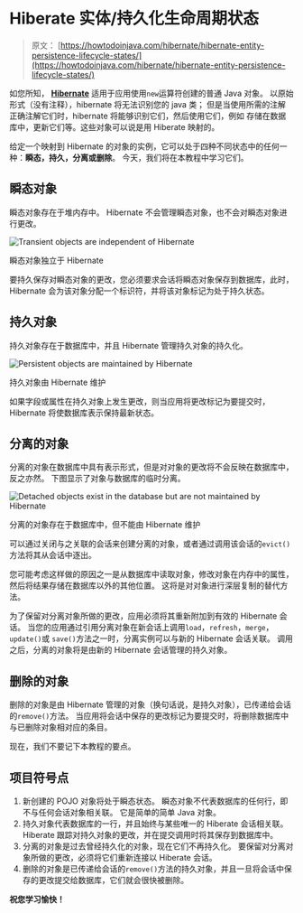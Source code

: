 # Hiberate 实体/持久化生命周期状态

> 原文： [https://howtodoinjava.com/hibernate/hibernate-entity-persistence-lifecycle-states/](https://howtodoinjava.com/hibernate/hibernate-entity-persistence-lifecycle-states/)

如您所知， [**Hibernate**](//howtodoinjava.com/hibernate-tutorials/ "Hibernate Tutorials") 适用于应用使用`new`运算符创建的普通 Java 对象。 以原始形式（没有注释），hibernate 将无法识别您的 java 类； 但是当使用所需的注解正确注解它们时，hibernate 将能够识别它们，然后使用它们，例如 存储在数据库中，更新它们等。这些对象可以说是用 Hiberate 映射的。

给定一个映射到 Hibernate 的对象的实例，它可以处于四种不同状态中的任何一种：**瞬态，持久，分离或删除**。 今天，我们将在本教程中学习它们。

## 瞬态对象

瞬态对象存在于堆内存中。 Hibernate 不会管理瞬态对象，也不会对瞬态对象进行更改。

![Transient objects are independent of Hibernate](img/3faaabe3ce57308e0409b2add3f96f75.png)

瞬态对象独立于 Hibernate

要持久保存对瞬态对象的更改，您必须要求会话将瞬态对象保存到数据库，此时，Hibernate 会为该对象分配一个标识符，并将该对象标记为处于持久状态。

## 持久对象

持久对象存在于数据库中，并且 Hibernate 管理持久对象的持久化。

![Persistent objects are maintained by Hibernate](img/d792717dac1914d9287b2f3b2c9e8cf3.png)

持久对象由 Hibernate 维护



如果字段或属性在持久对象上发生更改，则当应用将更改标记为要提交时，Hibernate 将使数据库表示保持最新状态。

## 分离的对象

分离的对象在数据库中具有表示形式，但是对对象的更改将不会反映在数据库中，反之亦然。 下图显示了对象与数据库的临时分离。

![Detached objects exist in the database but are not maintained by Hibernate](img/8af340bf9a9ea77c2a85a7c642023a79.png)

分离的对象存在于数据库中，但不能由 Hibernate 维护



可以通过关闭与之关联的会话来创建分离的对象，或者通过调用该会话的`evict()`方法将其从会话中逐出。

您可能考虑这样做的原因之一是从数据库中读取对象，修改对象在内存中的属性，然后将结果存储在数据库以外的其他位置。 这将是对对象进行深层复制的替代方法。

为了保留对分离对象所做的更改，应用必须将其重新附加到有效的 Hibernate 会话。 当您的应用通过引用分离对象在新会话上调用`load`，`refresh`，`merge`，`update()`或 `save()`方法之一时，分离实例可以与新的 Hibernate 会话关联。 调用之后，分离的对象将是由新的 Hibernate 会话管理的持久对象。

## 删除的对象

删除的对象是由 Hibernate 管理的对象（换句话说，是持久对象），已传递给会话的`remove()`方法。 当应用将会话中保存的更改标记为要提交时，将删除数据库中与已删除对象相对应的条目。

现在，我们不要记下本教程的要点。

## 项目符号点

1.  新创建的 POJO 对象将处于瞬态状态。 瞬态对象不代表数据库的任何行，即不与任何会话对象相关联。 它是简单的简单 Java 对象。
2.  持久对象代表数据库的一行，并且始终与某些唯一的 Hiberate 会话相关联。 Hiberate 跟踪对持久对象的更改，并在提交调用时将其保存到数据库中。
3.  分离的对象是过去曾经持久化的对象，现在它们不再持久化。 要保留对分离对象所做的更改，必须将它们重新连接以 Hiberate 会话。
4.  删除的对象是已传递给会话的`remove()`方法的持久对象，并且一旦将会话中保存的更改提交给数据库，它们就会很快被删除。

**祝您学习愉快！**